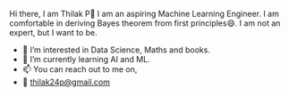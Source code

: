 Hi there, I am Thilak P👋
I am an aspiring Machine Learning Engineer. I am comfortable in deriving Bayes theorem from first principles😄. I am not an expert, but I want to be.
- 👀 I’m interested in Data Science, Maths and books.
- 🌱 I’m currently learning AI and ML.
- 📫 You can reach out to me on,
- 📧 thilak24p@gmail.com

<!---
conceptual-learner/conceptual-learner is a ✨ special ✨ repository because its `README.md` (this file) appears on your GitHub profile.
You can click the Preview link to take a look at your changes.
--->
